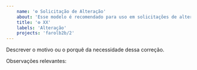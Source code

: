 ```yaml
---
    name: '⚙️ Solicitação de Alteração'
    about: 'Esse modelo é recomendado para uso em solicitações de alteração'
    title: '⚙️ XX'
    labels: 'Alteração'
    projects: 'farolb2b/2'
---
```


Descrever o motivo ou o porquê da necessidade dessa correção.
 
Observações relevantes: